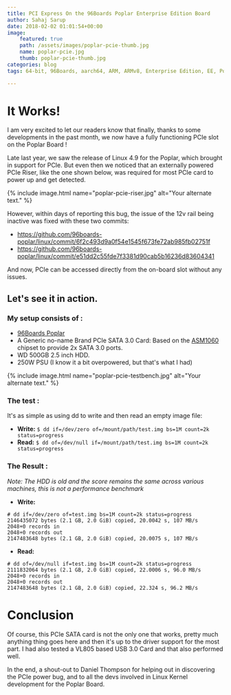 ```yaml
---
title: PCI Express On the 96Boards Poplar Enterprise Edition Board
author: Sahaj Sarup
date: 2018-02-02 01:01:54+00:00
image:
    featured: true
    path: /assets/images/poplar-pcie-thumb.jpg
    name: poplar-pcie.jpg
    thumb: poplar-pcie-thumb.jpg
categories: blog
tags: 64-bit, 96Boards, aarch64, ARM, ARMv8, Enterprise Edition, EE, Poplar, pcie, sata, usb

---
```


# It Works!
I am very excited to let our readers know that finally, thanks to some developments in the past month, we now have a fully functioning PCIe slot on the Poplar Board !

Late last year, we saw the release of Linux 4.9 for the Poplar, which brought in support for PCIe. But even then we noticed that an externally powered PCIe Riser, like the one shown below, was required for most PCIe card to power up and get detected.

{% include image.html name="poplar-pcie-riser.jpg" alt="Your alternate text." %}

However, within days of reporting this bug, the issue of the 12v rail being inactive was fixed with these two commits:
- https://github.com/96boards-poplar/linux/commit/6f2c493d9a0f54e1545f673fe72ab985fb02751f
- https://github.com/96boards-poplar/linux/commit/e51dd2c55fde7f3381d90cab5b16236d83604341

And now, PCIe can be accessed directly from the on-board slot without any issues.

## Let's see it in action.

### My setup consists of :
- [96Boards Poplar](https://www.96boards.org/product/poplar/)
- A Generic no-name Brand PCIe SATA 3.0 Card: Based on the [ASM1060](http://www.asmedia.com.tw/eng/e_show_products.php?item=118) chipset to provide 2x SATA 3.0 ports.
- WD 500GB 2.5 inch HDD.
- 250W PSU (I know it a bit overpowered, but that's what I had)

{% include image.html name="poplar-pcie-testbench.jpg" alt="Your alternate text." %}

### The test :

It's as simple as using dd to write and then read an empty image file:
- **Write:** ```$ dd if=/dev/zero of=/mount/path/test.img bs=1M count=2k status=progress```
- **Read:** ```$ dd of=/dev/null if=/mount/path/test.img bs=1M count=2k status=progress```

### The Result :

*Note: The HDD is old and the score remains the same across various machines, this is not a performance benchmark*
- **Write:**
```
# dd if=/dev/zero of=test.img bs=1M count=2k status=progress
2146435072 bytes (2.1 GB, 2.0 GiB) copied, 20.0042 s, 107 MB/s
2048+0 records in
2048+0 records out
2147483648 bytes (2.1 GB, 2.0 GiB) copied, 20.0075 s, 107 MB/s
```
- **Read:**
```
# dd of=/dev/null if=test.img bs=1M count=2k status=progress
2111832064 bytes (2.1 GB, 2.0 GiB) copied, 22.0006 s, 96.0 MB/s
2048+0 records in
2048+0 records out
2147483648 bytes (2.1 GB, 2.0 GiB) copied, 22.324 s, 96.2 MB/s
```

# Conclusion
Of course, this PCIe SATA card is not the only one that works, pretty much anything thing goes here and then it's up to the driver support for the most part. I had also tested a VL805 based USB 3.0 Card and that also performed well.

In the end, a shout-out to Daniel Thompson for helping out in discovering the PCIe power bug, and to all the devs involved in Linux Kernel development for the Poplar Board.
